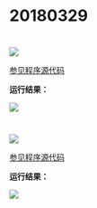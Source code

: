 # 20180329

# 

<img src="http://image.renkaigis.com/keepcoding/2018032001.png">

<a href="https://github.com/renkaigis/KeepCoding/tree/master/2018/03/20" target="_blank">参见程序源代码</a>

**运行结果：**

<img src="http://image.renkaigis.com/keepcoding/2018032002.png">

# 

<img src="http://image.renkaigis.com/keepcoding/2018032003.png">

<a href="https://github.com/renkaigis/KeepCoding/tree/master/2018/03/20" target="_blank">参见程序源代码</a>

**运行结果：**

<img src="http://image.renkaigis.com/keepcoding/2018032004.png">

